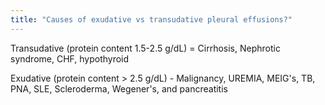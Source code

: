 ```yaml
---
title: "Causes of exudative vs transudative pleural effusions?"
---
```

Transudative (protein content 1.5-2.5 g/dL) = Cirrhosis, Nephrotic syndrome, CHF, hypothyroid

Exudative (protein content &gt; 2.5 g/dL) - Malignancy, UREMIA, MEIG's, TB, PNA, SLE, Scleroderma, Wegener's, and pancreatitis

